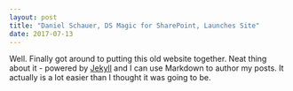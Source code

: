 ```yaml
---
layout: post
title: "Daniel Schauer, DS Magic for SharePoint, Launches Site"
date: 2017-07-13
---
```


Well. Finally got around to putting this old website together. Neat thing about it - powered by [Jekyll](http://jekyllrb.com) and I can use Markdown to author my posts. It actually is a lot easier than I thought it was going to be.
